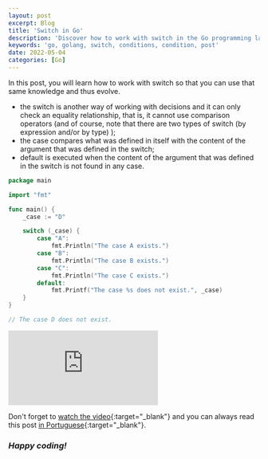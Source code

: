 ```yaml
---
layout: post
excerpt: Blog
title: 'Switch in Go'
description: 'Discover how to work with switch in the Go programming language. Get answers to your questions with the theory and examples presented.'
keywords: 'go, golang, switch, conditions, condition, post'
date: 2022-05-04
categories: [Go]
---
```


In this post, you will learn how to work with switch so that you can use that same knowledge and thus evolve.

- the switch is another way of working with decisions and it can only check an equality relationship, that is, it cannot use comparison operators (and of course, note that there are two types of switch (by expression and/or by type) );
- the case compares what was defined in itself with the content of the argument that was defined in the switch;
- default is executed when the content of the argument that was defined in the switch is not found in any case.

```go
package main

import "fmt"

func main() {
	_case := "D"

	switch (_case) {
		case "A":
			fmt.Println("The case A exists.")
		case "B":
			fmt.Println("The case B exists.")
		case "C":
			fmt.Println("The case C exists.")
		default:
			fmt.Printf("The case %s does not exist.", _case)
	}
}

// The case D does not exist.
```

<div class="video-container">
  <iframe src="https://www.youtube.com/embed/-MckZGlZX1A" frameborder="0" allowfullscreen></iframe>
</div>

Don't forget to [watch the video](https://youtu.be/-MckZGlZX1A){:target="\_blank"} and you can always read this post [in Portuguese](https://caffeinealgorithm.com/blog/switch-em-go/){:target="\_blank"}.

### _Happy coding!_
